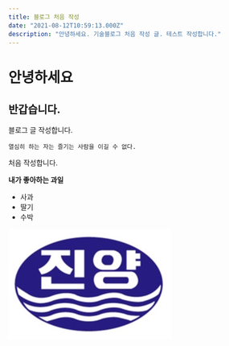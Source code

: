 ```yaml
---
title: 블로그 처음 작성
date: "2021-08-12T10:59:13.000Z"
description: "안녕하세요. 기술블로그 처음 작성 글. 테스트 작성합니다."
---
```


# 안녕하세요
## 반갑습니다.

블로그 글 작성합니다.

    열심히 하는 자는 즐기는 사람을 이길 수 없다.

처음 작성합니다.

**내가 좋아하는 과일**
- 사과
- 딸기
- 수박

![pic1](pic1.jpg "pic title")

